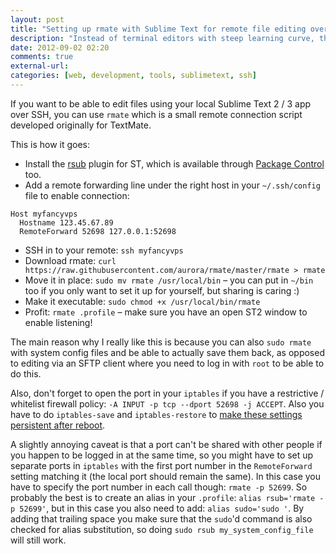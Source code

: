 ```yaml
---
layout: post
title: "Setting up rmate with Sublime Text for remote file editing over SSH"
description: "Instead of terminal editors with steep learning curve, this guide helps you to tunnel Sublime Text in to your server for remote editing. With sudo!"
date: 2012-09-02 02:20
comments: true
external-url: 
categories: [web, development, tools, sublimetext, ssh]
---
```

If you want to be able to edit files using your local Sublime Text 2 / 3 app over SSH, you can use `rmate` which is a small remote connection script developed originally for TextMate.

This is how it goes:

* Install the [rsub](https://github.com/henrikpersson/rsub) plugin for ST, which is available through [Package Control](http://wbond.net/sublime_packages/package_control) too.
* Add a remote forwarding line under the right host in your `~/.ssh/config` file to enable connection:

```
Host myfancyvps
  Hostname 123.45.67.89
  RemoteForward 52698 127.0.0.1:52698
```

* SSH in to your remote: `ssh myfancyvps`
* Download rmate: `curl https://raw.githubusercontent.com/aurora/rmate/master/rmate > rmate`
* Move it in place: `sudo mv rmate /usr/local/bin` – you can put in `~/bin` too if you only want to set it up for yourself, but sharing is caring :)
* Make it executable: `sudo chmod +x /usr/local/bin/rmate`
* Profit: `rmate .profile` – make sure you have an open ST2 window to enable listening!

The main reason why I really like this is because you can also `sudo rmate` with system config files and be able to actually save them back, as opposed to editing via an SFTP client where you need to log in with `root` to be able to do this.

Also, don't forget to open the port in your `iptables` if you have a restrictive / whitelist firewall policy: `-A INPUT -p tcp --dport 52698 -j ACCEPT`. Also you have to do `iptables-save` and `iptables-restore` to [make these settings persistent after reboot](http://askubuntu.com/questions/66890/how-can-i-make-a-specific-set-of-iptables-rules-permanent).

A slightly annoying caveat is that a port can't be shared with other people if you happen to be logged in at the same time, so you might have to set up separate ports in `iptables` with the first port number in the `RemoteForward` setting matching it (the local port should remain the same). In this case you have to specify the port number in each call though: `rmate -p 52699`. So probably the best is to create an alias in your `.profile`: `alias rsub='rmate -p 52699'`, but in this case you also need to add: `alias sudo='sudo '`. By adding that trailing space you make sure that the `sudo`'d command is also checked for alias substitution, so doing `sudo rsub my_system_config_file` will still work.